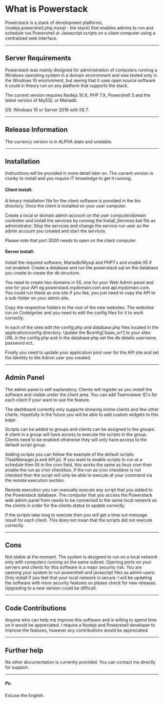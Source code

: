 
# What is Powerstack

Powerstack is a stack of development platforms, (nodejs,powershell,php,mysql - the stack) that enables admins to run and schedule run 
Powershell or Javascript scripts on a client computer using a centralized web interface.

*******************
## Server Requirements

Powerstack was mainly designed for administration of computers running a Windows operating system in a domain environment and was
tested only in the Windows 10 environment, but seeing that it uses open source software it could in theory run on any platform that supports
the stack. 

The current version requires Nodejs 10.X, PHP 7.X, Powershell 3 and the latest version of MySQL or Mariadb. 

OS: Windows 10 or Server 2016 with IIS 7.

*******************
## Release Information

The currency version is in ALPHA state and unstable. 

************
## Installation

Instructions will be provided in more detail later on. The current version is clunky to install and you require IT knowledge to get it 
running. 

#### Client install:

A binary installation file for the client software is provided in the bin directory. Once the client is installed on your user
computer.

Create a local or domain admin account on the user computer/domain controller and install the services by running the 
Install_Services.bat file as administrator. Stop the services and change the service run user as the admin account you 
created and start the services. 

Please note that port 3000 needs to open on the client computer.

#### Server install:

Install the required software, Mariadb/Mysql and PHP7.x and enable IIS if not enabled. Create a database and run the powerstack.sql 
on the database you create to create the db structure. 

You need to create two domains in IIS, one for your Web Admin panel and one for your API eg powerstack.mydomain.com and api.mydomain.com.
You could run these as one site if you like, you just need to copy the API to a sub-folder on your admin site.

Copy the respective folders to the root of the new websites. The websites run on CodeIgniter and you need to edit the config files 
for it to work correctly. 

In each of the sites edit the config.php and database.php files located in the application/config directory. Update the 
$config['base_url'] to your sites URL in the config.php and in the database.php set the db details username, password ect..

Finally you need to update your application pool user for the API site and set the Identity to the Admin user you created. 

***********
## Admin Panel

The admin panel is self explanatory. Clients will register as you install the software and visible under the client area. You can add 
Teamviewer ID's for each client if your want to use the feature. 

The dashboard currently only supports showing online clients and few other charts. Hopefully in the future you will be able to add
custom widgets to this page. 

Scripts can be added to groups and clients can be assigned to the groups. A client in a group will have access to execute the scripts
in the group. Clients need to be enabled otherwise they will only have access to the default script group. 

Adding scripts you can follow the example of the default scripts (TaskManager.js and API.js). If you want to enable scripts to run at
a schedule then fill in the cron field, this works the same as linux cron then enable the run as cron checkbox. If the run as cron 
checkbox is not checked then the script will only be able to execute at your command via the remote execution section.

Remote execution you can manually execute any script that you added to the Powerstack database. The computer that you access the Powerstack
web admin panel from needs to be connected to the same local network as the clients in order for the clients status to update correctly. 

If the scripts take long to execute then you will get a time out message result for each client. This does not mean that the scripts did
not execute correctly. 

****
## Cons

Not stable at the moment. 
The system is designed to run on a local network only with computers running on the same subnet. 
Opening ports on your servers and clients for this software is a major security risk. You are opening your system to run powershell
and javascript files as admin users. 
Only install if you feel that your local network is secure. I will be updating the software with more security features so please check for
new releases. 
Upgrading to a new version could be difficult. 

******************
## Code Contributions

Anyone who can help me improve this software and is willing to spend time on it would be appreciated. I require a Nodejs and Powershell
developer to improve the features, however any contributions would be appreciated. 

************
## Further help

No other documentation is currently provided. You can contact me directly for support. 

***
##### Ps.

Excuse the English. 
